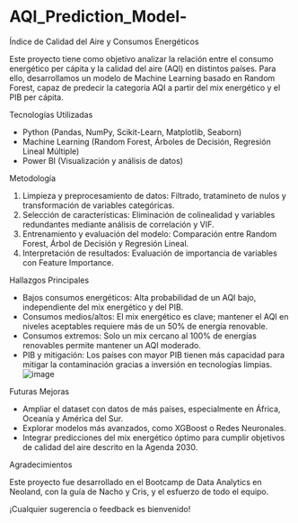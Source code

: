 # AQI_Prediction_Model-

Índice de Calidad del Aire y Consumos Energéticos

Este proyecto tiene como objetivo analizar la relación entre el consumo energético per cápita y la calidad del aire (AQI) en distintos países. Para ello, desarrollamos un modelo de Machine Learning basado en Random Forest, capaz de predecir la categoría AQI a partir del mix energético y el PIB per cápita.

Tecnologías Utilizadas
- Python (Pandas, NumPy, Scikit-Learn, Matplotlib, Seaborn)
- Machine Learning (Random Forest, Árboles de Decisión, Regresión Lineal Múltiple)
- Power BI (Visualización y análisis de datos)

Metodología
1.	Limpieza y preprocesamiento de datos: Filtrado, tratamineto de nulos y transformación de variables categóricas.
2.	Selección de características: Eliminación de colinealidad y variables redundantes mediante análisis de correlación y VIF.
3.	Entrenamiento y evaluación del modelo: Comparación entre Random Forest, Árbol de Decisión y Regresión Lineal.
4.	Interpretación de resultados: Evaluación de importancia de variables con Feature Importance.

Hallazgos Principales
-	Bajos consumos energéticos: Alta probabilidad de un AQI bajo, independiente del mix energético y del PIB.
-	Consumos medios/altos: El mix energético es clave; mantener el AQI en niveles aceptables requiere más de un 50% de energía renovable.
-	Consumos extremos: Solo un mix cercano al 100% de energías renovables permite mantener un AQI moderado.
-	PIB y mitigación: Los países con mayor PIB tienen más capacidad para mitigar la contaminación gracias a inversión en tecnologías limpias.
![image](https://github.com/user-attachments/assets/1c959ed7-c57d-429d-9407-e1d9b562766d)


Futuras Mejoras
-	Ampliar el dataset con datos de más países, especialmente en África, Oceanía y América del Sur.
-	Explorar modelos más avanzados, como XGBoost o Redes Neuronales.
-	Integrar predicciones del mix energético óptimo para cumplir objetivos de calidad del aire descrito en la Agenda 2030.

Agradecimientos

Este proyecto fue desarrollado en el Bootcamp de Data Analytics en Neoland, con la guía de Nacho y Cris, y el esfuerzo de todo el equipo.

¡Cualquier sugerencia o feedback es bienvenido!
